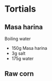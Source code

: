 # Tortials

## Masa harina

Boiling water

- 150g Masa harina
- 3g salt
- 175g water

## Raw corn


